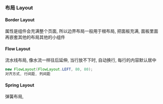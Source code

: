 ### 布局 Layout

#### Border Layout

属性是组件会充满整个页面, 所以边界布局一般用于根布局, 把面板充满, 面板里面再嵌套其他的布局其他的小组件

#### Flow Layout

流水线布局, 像水流一样往后延伸, 当行放不下时, 自动换行, 每行的内容默认居中

```java
new FlowLayout(FlowLayout.LEFT, 80, 80);
对齐方式, 行间距, 列间距
```

#### Spring Layout

弹簧布局, 